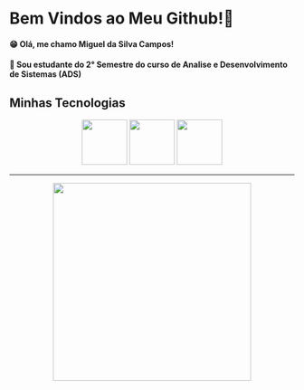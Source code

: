 # Bem Vindos ao Meu Github!🙋

#### 😁 Olá, me chamo Miguel da Silva Campos!

#### 🏫  Sou estudante do 2° Semestre do curso de Analise e Desenvolvimento de Sistemas (ADS)

## Minhas Tecnologias

<p align="center"><img width="80px" src="https://cdn.jsdelivr.net/gh/devicons/devicon@latest/icons/html5/html5-original.svg"> <img width="80px" src="https://cdn.jsdelivr.net/gh/devicons/devicon@latest/icons/css3/css3-original.svg"> <img width="80px" src="https://cdn.jsdelivr.net/gh/devicons/devicon@latest/icons/python/python-original.svg"></center></p>

-------------
<p align="center"> <img width="350px" src="https://github-readme-stats.vercel.app/api?username=Gueguel12&show_icons=true&theme=onedark"></p>
